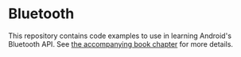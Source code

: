 # Bluetooth

This repository contains code examples to use in learning Android's Bluetooth API. See [the accompanying book chapter](https://info448-s17.github.io/lecture-notes/bluetooth.html) for more details.